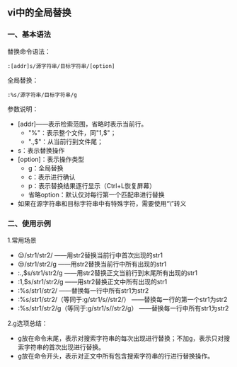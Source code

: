 ## vi中的全局替换

### 一、基本语法

替换命令语法：

```
:[addr]s/源字符串/目标字符串/[option]
```

全局替换：

```
:%s/源字符串/目标字符串/g
```

参数说明：

- [addr]——表示检索范围，省略时表示当前行。
  - "%"：表示整个文件，同"1,$"；
  - ".,$"：从当前行到文件尾；
- s：表示替换操作
- [option]：表示操作类型
  - g：全局替换
  - c：表示进行确认
  - p：表示替换结果逐行显示（Ctrl+L恢复屏幕）
  - 省略option：默认仅对每行第一个匹配串进行替换
- 如果在源字符串和目标字符串中有特殊字符，需要使用“\”转义

### 二、使用示例

1.常用场景

- 😒/str1/str2/ ——用str2替换当前行中首次出现的str1
- 😒/str1/str2/g ——用str2替换当前行中所有出现的str1
- :.,$s/str1/str2/g ——用str2替换正文当前行到末尾所有出现的str1
- :1,$s/str1/str2/g ——用str2替换正文中所有出现的str1
- :%s/str1/str2/ ——替换每一行中所有str1为str2
- :%s/str1/str2/（等同于:g/str1/s//str2/） ——替换每一行的第一个str1为str2
- :%s/str1/str2/g（等同于:g/str1/s//str2/g） ——替换每一行中所有str1为str2

2.g选项总结：

- g放在命令末尾，表示对搜索字符串的每次出现进行替换；不加g，表示只对搜索字符串的首次出现进行替换。
- g放在命令开头，表示对正文中所有包含搜索字符串的行进行替换操作。